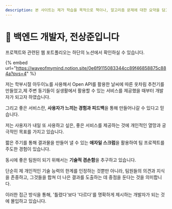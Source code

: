 ```yaml
---
description: 본 사이트는 제가 학습을 목적으로 책이나, 알고리즘 문제에 대한 요약을 담고 있습니다.
---
```


# 👋 백엔드 개발자, 전상준입니다

프로젝트와 관련된 웹 포트폴리오는 하단의 노션에서 확인하실 수 있습니다.

{% embed url="https://waveofmymind.notion.site/0e6f9115083344cc89f46858875c884a?pvs=4" %}

저는 학부시절 아두이노를 사용해서 Open API를 활용한 날씨에 따른 옷차림 추천기를 만들었고,제 주변 동기들이 실생활에서 활용할 수 있는 서비스를 제공했을 때부터 개발자가 되고자 하였습니다.

그리고 좋은 서비스란, **사용자가 느끼는 경험과 피드백**을 통해 만들어나갈 수 있다고 믿습니다.

저는 사용자가 내일 또 사용하고 싶은, 좋은 서비스를 제공하는 것에 개인적인 열망과 궁극적인 목표를 가지고 있습니다.

짧은 주기를 통해 결과물을 만들어 낼 수 있는 **애자일 스크럼**을 활용하여 팀 프로젝트를 주도한 경험이 있습니다.

동시에 좋은 팀원이 되기 위해서는 **기술적 겸손함**을 추구하고 있습니다.

단순히 제 개인적인 기술 능력의 한계를 인정하는 것뿐만 아니라, 팀원들의 의견과 지식을 존중하고, 그것들을 합쳐 더 나은 결과를 도출하는 데 중점을 둔다는 것을 의미합니다.

이러한 접근 방식을 통해, '틀렸다'보다 '다르다'를 명확하게 제시하는 개발자가 되는 것에 몰입하고 있습니다.
